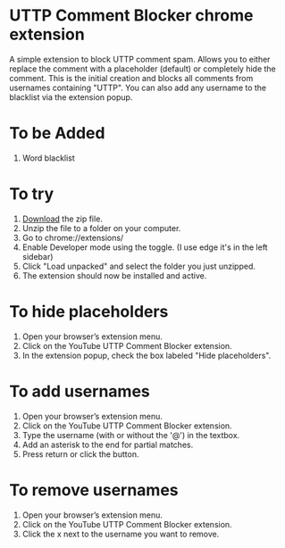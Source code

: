 
# UTTP Comment Blocker chrome extension
A simple extension to block UTTP comment spam. Allows you to either replace the comment with a placeholder (default) or completely hide the comment. This is the initial creation and blocks all comments from usernames containing "UTTP". You can also add any username to the blacklist via the extension popup.

# To be Added
1. Word blacklist

# To try
1. [Download](https://github.com/my-name-is-p/UTTP-Comment-Blocker/releases/tag/v1.0.1) the zip file.
2. Unzip the file to a folder on your computer.
3. Go to chrome://extensions/
4. Enable Developer mode using the toggle. (I use edge it's in the left sidebar)
5. Click "Load unpacked" and select the folder you just unzipped.
6. The extension should now be installed and active.

# To hide placeholders
1. Open your browser’s extension menu.
2. Click on the YouTube UTTP Comment Blocker extension.
3. In the extension popup, check the box labeled "Hide placeholders".

# To add usernames
1. Open your browser’s extension menu.
2. Click on the YouTube UTTP Comment Blocker extension.
3. Type the username (with or without the '@') in the textbox.
4. Add an asterisk to the end for partial matches.
5. Press return or click the button.

# To remove usernames
1. Open your browser’s extension menu.
2. Click on the YouTube UTTP Comment Blocker extension.
3. Click the x next to the username you want to remove.